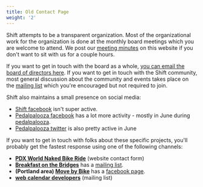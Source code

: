 ```yaml
---
title: Old Contact Page
weight: '2'
---
```

Shift attempts to be a transparent organization.  Most of the organizational work for the organization is done at the monthly board meetings which you are welcome to attend.  We post our [meeting minutes](/pages/meeting-minutes) on this website if you don't want to sit with us for a couple hours.

If you want to get in touch with the board as a whole, [you can email the board of directors here](mailto:shift-bod@googlegroups.com).  If you want to get in touch with the Shift community, most general discussion about the community and events takes place on the [mailing list](/pages/email-list/) which you're encouraged but not required to join.

Shift also maintains a small presence on social media:

* [Shift facebook](https://www.facebook.com/shift2bikes/) isn't super active.
* [Pedalpalooza facebook](https://www.facebook.com/pedalpalooza/) has a lot more activity - mostly in June during [pedalpalooza](/pages/pedalpalooza).
* [Pedalpalooza twitter](https://twitter.com/pedalpalooza) is also pretty active in June

If you want to get in touch with folks about these specific projects, you'll probably get the fastest response using one of the following channels:

* **[PDX World Naked Bike Ride](https://pdxwnbr.org/contact/)** (website contact form)
* **[Breakfast on the Bridges](/pages/bonb)** has a [mailing list](mailto:bonb@lists.riseup.net).
* **(Portland area) [Move by Bike](/pages/mbb)** has a [facebook page](https://www.facebook.com/groups/movebybike).
* **[web calendar developers](mailto:bikecal@bikeslist.org)** (mailing list)
